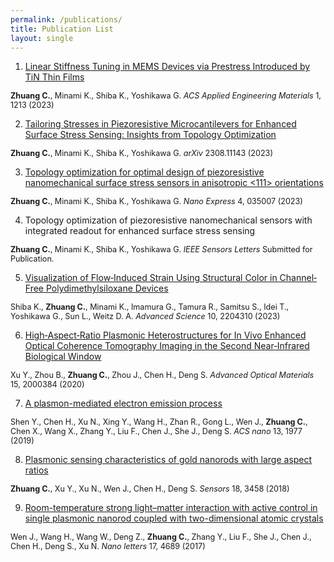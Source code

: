 ```yaml
---
permalink: /publications/
title: Publication List
layout: single
---
```


1. [Linear Stiffness Tuning in MEMS Devices via Prestress Introduced by TiN Thin Films](https://doi.org/10.1021/acsaenm.3c00034)
<p style="font-size: 0.9em;"><strong>Zhuang C.</strong>, Minami K., Shiba K., Yoshikawa G.
<i>ACS Applied Engineering Materials</i> 1, 1213 (2023)</p>

2. [Tailoring Stresses in Piezoresistive Microcantilevers for Enhanced Surface Stress Sensing: Insights from Topology Optimization](https://ui.adsabs.harvard.edu/abs/2023arXiv230811143Z)
<p style="font-size: 0.9em;"><strong>Zhuang C.</strong>, Minami K., Shiba K., Yoshikawa G.
<i>arXiv</i> 2308.11143 (2023)</p>

3. [Topology optimization for optimal design of piezoresistive nanomechanical surface stress sensors in anisotropic <111> orientations](https://dx.doi.org/10.1088/2632-959X/acef44)
<p style="font-size: 0.9em;"><strong>Zhuang C.</strong>, Minami K., Shiba K., Yoshikawa G.
<i>Nano Express</i> 4, 035007 (2023)</p>

4. Topology optimization of piezoresistive nanomechanical sensors with integrated readout for enhanced surface stress sensing
<p style="font-size: 0.9em;"><strong>Zhuang C.</strong>, Minami K., Shiba K., Yoshikawa G.
<i>IEEE Sensors Letters</i> Submitted for Publication.</p>

5. [Visualization of Flow‐Induced Strain Using Structural Color in Channel‐Free Polydimethylsiloxane Devices](https://onlinelibrary.wiley.com/doi/abs/10.1002/advs.202204310)
<p style="font-size: 0.9em;">Shiba K., <strong>Zhuang C.</strong>, Minami K., Imamura G., Tamura R., Samitsu S., Idei T., Yoshikawa G., Sun L., Weitz D. A.
<i>Advanced Science</i> 10, 2204310 (2023)</p>

6. [High‐Aspect‐Ratio Plasmonic Heterostructures for In Vivo Enhanced Optical Coherence Tomography Imaging in the Second Near‐Infrared Biological Window](https://doi.org/10.1002/adom.202000384)
<p style="font-size: 0.9em;">Xu Y., Zhou B., <strong>Zhuang C.</strong>, Zhou J., Chen H., Deng S.
<i>Advanced Optical Materials</i> 15, 2000384 (2020)</p>

7. [A plasmon-mediated electron emission process](https://pubs.acs.org/doi/10.1021/acsnano.8b08444)
<p style="font-size: 0.9em;">Shen Y., Chen H., Xu N., Xing Y., Wang H., Zhan R., Gong L., Wen J., <strong>Zhuang C.</strong>, Chen X., Wang X., Zhang Y., Liu F., Chen J., She J., Deng S.
<i>ACS nano</i> 13, 1977 (2019)</p>

8. [Plasmonic sensing characteristics of gold nanorods with large aspect ratios](https://www.mdpi.com/1424-8220/18/10/3458)
<p style="font-size: 0.9em;"><strong>Zhuang C.</strong>, Xu Y., Xu N., Wen J., Chen H., Deng S.
<i>Sensors</i> 18, 3458 (2018)</p>

9. [Room-temperature strong light–matter interaction with active control in single plasmonic nanorod coupled with two-dimensional atomic crystals](https://doi.org/10.1021/acs.nanolett.7b01344)
<p style="font-size: 0.9em;">Wen J., Wang H., Wang W., Deng Z., <strong>Zhuang C.</strong>, Zhang Y., Liu F., She J., Chen J., Chen H., Deng S., Xu N.
<i>Nano letters</i> 17, 4689 (2017)</p>